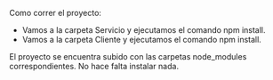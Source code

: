 Como correr el proyecto:

 * Vamos a la carpeta Servicio y ejecutamos el comando npm install.
 * Vamos a la carpeta Cliente y ejecutamos el comando npm install.

El proyecto se encuentra subido con las carpetas node_modules correspondientes.
No hace falta instalar nada.
